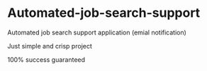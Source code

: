 # Automated-job-search-support

Automated job search support application (emial notification)

Just simple and crisp project

100% success guaranteed
